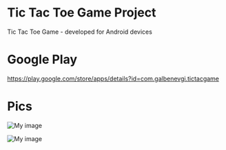 # Tic Tac Toe Game Project
Tic Tac Toe Game - developed for Android devices
# Google Play
https://play.google.com/store/apps/details?id=com.galbenevgi.tictacgame

# Pics
![My image](http://i64.tinypic.com/28su6pv.png)

![My image](http://i65.tinypic.com/sv1ljl.png)
